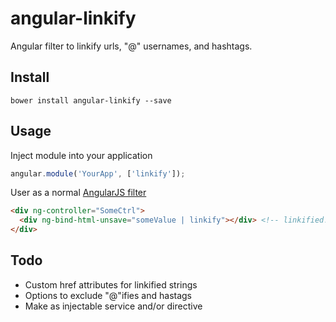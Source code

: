 # angular-linkify

Angular filter to linkify urls, "@" usernames, and hashtags.

## Install

```
bower install angular-linkify --save
```

## Usage

Inject module into your application

```javascript
angular.module('YourApp', ['linkify']);
```

User as a normal [AngularJS filter](http://docs.angularjs.org/guide/dev_guide.templates.filters.using_filters)

```html
<div ng-controller="SomeCtrl">
  <div ng-bind-html-unsave="someValue | linkify"></div> <!-- linkified!! -->
</div>
```

## Todo

* Custom href attributes for linkified strings
* Options to exclude "@"ifies and hastags
* Make as injectable service and/or directive
